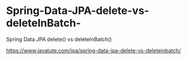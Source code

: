 # Spring-Data-JPA-delete-vs-deleteInBatch-
Spring Data JPA delete() vs deleteInBatch()

https://www.javatute.com/jpa/spring-data-jpa-delete-vs-deleteinbatch/
